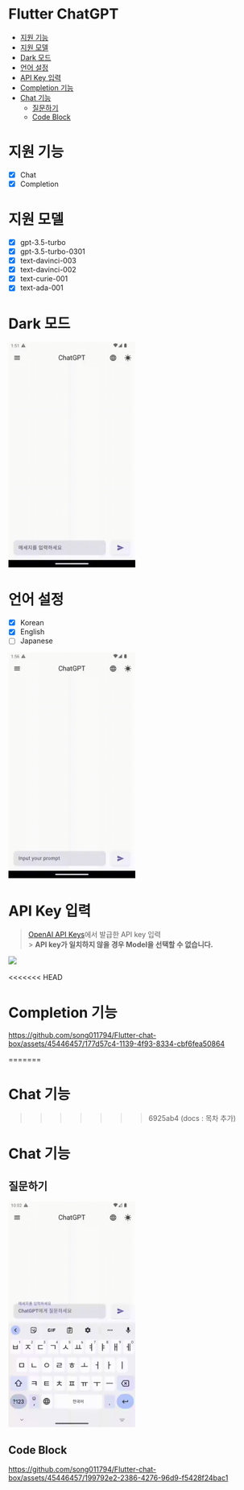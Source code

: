 # Flutter ChatGPT

- [지원 기능](#지원-기능)
- [지원 모델](#지원-모델)
- [Dark 모드](#dark-모드)
- [언어 설정](#언어-설정)
- [API Key 입력](#api-key-입력)
- [Completion 기능](#Completion-기능)
- [Chat 기능](#chat-기능)
  - [질문하기](#질문하기)
  - [Code Block](#code-block)

# 지원 기능

- [x] Chat
- [x] Completion

# 지원 모델

- [x] gpt-3.5-turbo
- [x] gpt-3.5-turbo-0301
- [x] text-davinci-003
- [x] text-davinci-002
- [x] text-curie-001
- [x] text-ada-001

# Dark 모드

<img src="./artificial/theme.gif" style="width: 50%;"/>

# 언어 설정

- [x] Korean
- [x] English
- [ ] Japanese

<img src="./artificial/location.gif" style="width: 50%;"/>

# API Key 입력

> [OpenAI API Keys](https://platform.openai.com/account/api-keys)에서 발급한 API key 입력 </br> > **API key가 일치하지 않을 경우 Model을 선택할 수 없습니다.**

<img src="./artificial/apikey.gif" style="width: 50%;"/>

<<<<<<< HEAD

# Completion 기능

https://github.com/song011794/Flutter-chat-box/assets/45446457/177d57c4-1139-4f93-8334-cbf6fea50864

=======

# Chat 기능

> > > > > > > 6925ab4 (docs : 목차 추가)

# Chat 기능

## 질문하기

<img src="./artificial/chat.gif" style="width: 50%;"/>

## Code Block

https://github.com/song011794/Flutter-chat-box/assets/45446457/199792e2-2386-4276-96d9-f5428f24bac1
